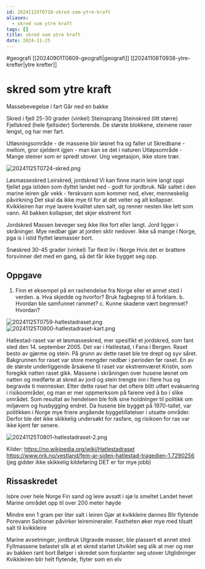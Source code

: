 ```yaml
---
id: 20241125T0718-skred-som-ytre-kraft
aliases:
  - skred som ytre kraft
tags: []
title: skred som ytre kraft
date: 2024-11-25
---
```


#geografi [[20240901T0809-geografi|geografi]] [[20241108T0938-ytre-krefter|ytre krefter]]

# skred som ytre kraft

Massebevegelse i fart
Går ned en bakke

Skred i fjell
25-30 grader (vinkel)
Steinsprang
Steinskred (litt større)
Fjellskred (hele fjellsider)
Sorterende. De største blokkene, steinene raser lengst, og har mer fart.

Utløsningsområde - de massene blir løsnet fra og faller ut
Skredbane - mellom, gror sjeldent igjen - man kan se det i naturen
Utløpsområde - Mange steiner som er spredt utover. Ung vegetasjon, ikke store trær.

![20241125T0724-skred.png](Assets/20241125T0724-skred.png)

Løsmasseskred
Leirskred, jordskred
Vi kan finne marin leire langt oppi fjellet pga istiden som dyttet landet ned - godt for jordbruk.
Når saltet i den marine leiren går vekk - ferskvann som kommer ned, elver, menneskelig påvirkning
Det skal da ikke mye til for at det velter og alt kollapser.
Kvikkleiren har mye lavere kvalitet uten salt, og renner nesten like lett som vann.
All bakken kollapser, det skjer ekstremt fort

Jordskred
Massen beveger seg ikke like fort eller langt.
Jord ligger i skråninger. Mye nedbør gjør at jorden sklir nedover.
Ikke så mange i Norge, pga is i istid flyttet løsmasser bort.

Snøskred
30-45 grader (vinkel)
Tar flest liv i Norge
Hvis det er brattere forsvinner det med en gang, så det får ikke bygget seg opp.

## Oppgave

1. Finn et eksempel på en rashendelse fra Norge eller et annet sted i verden.
   a. Hva skjedde og hvorfor? Bruk fagbegrep til å forklare.
   b. Hvordan ble samfunnet rammet?
   c. Kunne skadene vært begrenset? Hvordan?

![20241125T0759-hatlestadraset.png](Assets/20241125T0759-hatlestadraset.png)
![20241125T0800-hatlestadraset-kart.png](Assets/20241125T0800-hatlestadraset-kart.png)

Hatlestad-raset var et løsmasseskred, mer spesifikt et jordskred, som fant sted den 14. september 2005. Det var i Hatlestad, i Fana i Bergen. Raset besto av gjørme og stein. På grunn av dette raset ble tre drept og syv såret. Bakgrunnen for raset var store mengder nedbør i perioden før raset. En av de største underliggende årsakene til raset var ekstremværet Kristin, som foregikk natten raset gikk. Massene i skråningen over husene løsnet om natten og medførte at skred av jord og stein trengte inn i flere hus og begravde ti mennesker. Etter dette raset har det oftere blitt utført evakuering i risikoområder, og man er mer oppmerksom på farene ved å bo i slike området. Som resultat av hendelsen ble folk sine holdninger til politikk om miljøvern og husbygging endret. Da husene ble bygget på 1970-tallet, var politikken i Norge mye friere angående byggetillatelser i utsatte områder. Derfor ble det ikke skikkelig undersøkt for rasfare, og risikoen for ras var ikke kjent før senere.

![20241125T0801-hatlestadraset-2.png](Assets/20241125T0801-hatlestadraset-2.png)

Kilder:
https://no.wikipedia.org/wiki/Hatlestadraset
https://www.nrk.no/vestland/fem-ar-siden-hatlestad-tragedien-1.7290256
(jeg gidder ikke skikkelig kildeføring DET er for mye jobb)

## Rissaskredet

Isbre over hele Norge
Fin sand og leire avsatt i sjø
Is smeltet
Landet hevet
Marine området opp til over 200 meter høyde

Mindre enn 1 gram per liter salt i leiren
Gjør at kvikkleire dannes
Blir flytende
Porevann
Saltioner påvirker leiremineraler. Fastheten øker mye med tilsatt salt til kvikkleire

Marine avsetninger, jordbruk
Utgravde masser, ble plassert et annet sted
Fyllmassene belastet slik at et skred startet
Utviklet seg slik at mer og mer av bakken rant bort
Bølger i skredet som forplanter seg utover
Utglidninger
Kvikkleiren blir helt flytende, flyter som en elv
